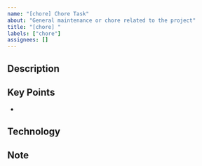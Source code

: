 ```yaml
---
name: "[chore] Chore Task"
about: "General maintenance or chore related to the project"
title: "[chore] "
labels: ["chore"]
assignees: []
---
```


## Description
<!-- Describe the chore or task -->

## Key Points

-

## Technology
<!-- List any specific technical requirements if applicable -->

## Note
<!-- Additional notes or context -->
